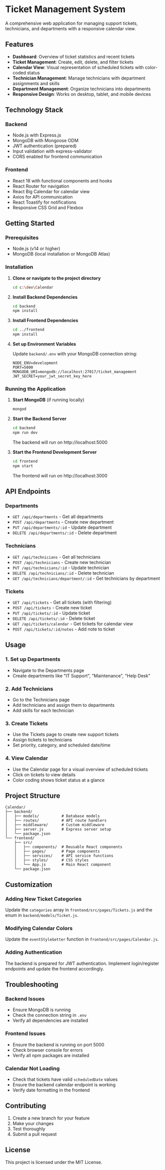 # Ticket Management System

A comprehensive web application for managing support tickets, technicians, and departments with a responsive calendar view.

## Features

- **Dashboard**: Overview of ticket statistics and recent tickets
- **Ticket Management**: Create, edit, delete, and filter tickets
- **Calendar View**: Visual representation of scheduled tickets with color-coded status
- **Technician Management**: Manage technicians with department assignments and skills
- **Department Management**: Organize technicians into departments
- **Responsive Design**: Works on desktop, tablet, and mobile devices

## Technology Stack

### Backend
- Node.js with Express.js
- MongoDB with Mongoose ODM
- JWT authentication (prepared)
- Input validation with express-validator
- CORS enabled for frontend communication

### Frontend
- React 18 with functional components and hooks
- React Router for navigation
- React Big Calendar for calendar view
- Axios for API communication
- React Toastify for notifications
- Responsive CSS Grid and Flexbox

## Getting Started

### Prerequisites
- Node.js (v14 or higher)
- MongoDB (local installation or MongoDB Atlas)

### Installation

1. **Clone or navigate to the project directory**
   ```bash
   cd c:\dev\Calendar
   ```

2. **Install Backend Dependencies**
   ```bash
   cd backend
   npm install
   ```

3. **Install Frontend Dependencies**
   ```bash
   cd ../frontend
   npm install
   ```

4. **Set up Environment Variables**
   
   Update `backend/.env` with your MongoDB connection string:
   ```
   NODE_ENV=development
   PORT=5000
   MONGODB_URI=mongodb://localhost:27017/ticket_management
   JWT_SECRET=your_jwt_secret_key_here
   ```

### Running the Application

1. **Start MongoDB** (if running locally)
   ```bash
   mongod
   ```

2. **Start the Backend Server**
   ```bash
   cd backend
   npm run dev
   ```
   The backend will run on http://localhost:5000

3. **Start the Frontend Development Server**
   ```bash
   cd frontend
   npm start
   ```
   The frontend will run on http://localhost:3000

## API Endpoints

### Departments
- `GET /api/departments` - Get all departments
- `POST /api/departments` - Create new department
- `PUT /api/departments/:id` - Update department
- `DELETE /api/departments/:id` - Delete department

### Technicians
- `GET /api/technicians` - Get all technicians
- `POST /api/technicians` - Create new technician
- `PUT /api/technicians/:id` - Update technician
- `DELETE /api/technicians/:id` - Delete technician
- `GET /api/technicians/department/:id` - Get technicians by department

### Tickets
- `GET /api/tickets` - Get all tickets (with filtering)
- `POST /api/tickets` - Create new ticket
- `PUT /api/tickets/:id` - Update ticket
- `DELETE /api/tickets/:id` - Delete ticket
- `GET /api/tickets/calendar` - Get tickets for calendar view
- `POST /api/tickets/:id/notes` - Add note to ticket

## Usage

### 1. Set up Departments
- Navigate to the Departments page
- Create departments like "IT Support", "Maintenance", "Help Desk"

### 2. Add Technicians
- Go to the Technicians page
- Add technicians and assign them to departments
- Add skills for each technician

### 3. Create Tickets
- Use the Tickets page to create new support tickets
- Assign tickets to technicians
- Set priority, category, and scheduled date/time

### 4. View Calendar
- Use the Calendar page for a visual overview of scheduled tickets
- Click on tickets to view details
- Color coding shows ticket status at a glance

## Project Structure

```
Calendar/
├── backend/
│   ├── models/          # Database models
│   ├── routes/          # API route handlers
│   ├── middleware/      # Custom middleware
│   ├── server.js        # Express server setup
│   └── package.json
└── frontend/
    ├── src/
    │   ├── components/  # Reusable React components
    │   ├── pages/       # Page components
    │   ├── services/    # API service functions
    │   ├── styles/      # CSS styles
    │   └── App.js       # Main React component
    └── package.json
```

## Customization

### Adding New Ticket Categories
Update the `categories` array in `frontend/src/pages/Tickets.js` and the enum in `backend/models/Ticket.js`.

### Modifying Calendar Colors
Update the `eventStyleGetter` function in `frontend/src/pages/Calendar.js`.

### Adding Authentication
The backend is prepared for JWT authentication. Implement login/register endpoints and update the frontend accordingly.

## Troubleshooting

### Backend Issues
- Ensure MongoDB is running
- Check the connection string in `.env`
- Verify all dependencies are installed

### Frontend Issues
- Ensure the backend is running on port 5000
- Check browser console for errors
- Verify all npm packages are installed

### Calendar Not Loading
- Check that tickets have valid `scheduledDate` values
- Ensure the backend calendar endpoint is working
- Verify date formatting in the frontend

## Contributing

1. Create a new branch for your feature
2. Make your changes
3. Test thoroughly
4. Submit a pull request

## License

This project is licensed under the MIT License.